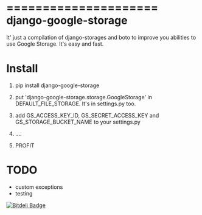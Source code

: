 =====================
django-google-storage
=====================

It' just a compilation of django-storages and boto to improve you
abilities to use Google Storage. It's easy and fast.

Install
=======

1. pip install django-google-storage

2. put 'django-google-storage.storage.GoogleStorage' in DEFAULT_FILE_STORAGE. 
It's in settings.py too.

3. add GS_ACCESS_KEY_ID, GS_SECRET_ACCESS_KEY and GS_STORAGE_BUCKET_NAME 
to your settings.py

4. ....

5. PROFIT

TODO
====
* custom exceptions
* testing

[![Bitdeli Badge](https://d2weczhvl823v0.cloudfront.net/budurli/django-google-storage/trend.png)](https://bitdeli.com/free "Bitdeli Badge")
